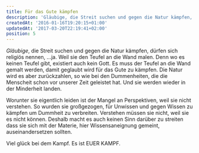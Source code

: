 ```yaml
---
title: Für das Gute kämpfen
description: 'Gläubige, die Streit suchen und gegen die Natur kämpfen, dürfen sich auch religiös nennen...'
createdAt: '2016-01-16T19:20:15+01:00'
updatedAt: '2017-03-20T22:19:41+02:00'
position: 5
---
```


_Gläubige_, die Streit suchen und gegen die Natur kämpfen, dürfen sich religiös nennen, ...ja. Weil sie den Teufel an die Wand malen. Denn wo es keinen Teufel gibt, existiert auch kein Gott. Es muss der Teufel an die Wand gemalt werden, damit geglaubt wird für das Gute zu kämpfen. Die Natur wird es aber zurückzahlen, so wie bei den Dummenheiten, die die Menscheit schon vor unserer Zeit geleistet hat. Und sie werden wieder in der Minderheit landen.

Worunter sie eigentlich leiden ist der Mangel an Perspektiven, weil sie nicht verstehen. So wurden sie großgezogen, für Unwissen und gegen Wissen zu kämpfen um Dummheit zu verbreiten. Verstehen müssen sie nicht, weil sie es nicht können. Deshalb macht es auch keinen Sinn darüber zu streiten dass sie sich mit der Materie, hier Wissensaneignung gemeint, auseinandersetzen sollten.

Viel glück bei dem Kampf. Es ist EUER KAMPF.
